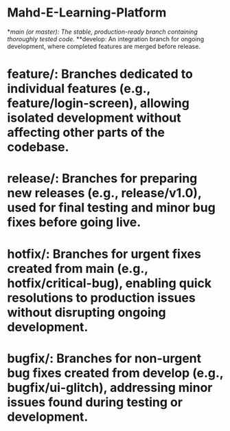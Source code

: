 # Mahd-E-Learning-Platform


**main (or master): The stable, production-ready branch containing thoroughly tested code.*
**develop: An integration branch for ongoing development, where completed features are merged before release.
# feature/: Branches dedicated to individual features (e.g., feature/login-screen), allowing isolated development without affecting other parts of the codebase.
# release/: Branches for preparing new releases (e.g., release/v1.0), used for final testing and minor bug fixes before going live.
# hotfix/: Branches for urgent fixes created from main (e.g., hotfix/critical-bug), enabling quick resolutions to production issues without disrupting ongoing development.
# bugfix/: Branches for non-urgent bug fixes created from develop (e.g., bugfix/ui-glitch), addressing minor issues found during testing or development.
